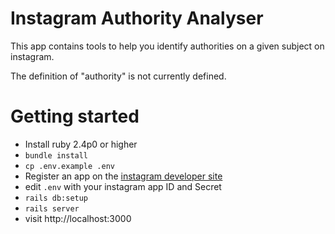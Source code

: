 # Instagram Authority Analyser

This app contains tools to help you identify authorities on a given subject
on instagram.

The definition of "authority" is not currently defined.

# Getting started

* Install ruby 2.4p0 or higher
* ``bundle install``
* ``cp .env.example .env``
* Register an app on the [instagram developer site](http://instagram.com/developer/)
* edit ``.env`` with your instagram app ID and Secret
* ``rails db:setup``
* ``rails server``
* visit http://localhost:3000

